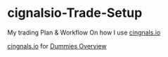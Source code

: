 # cignalsio-Trade-Setup

My trading Plan & Workflow On how I use [cingnals.io](https://cignals.io)

[cingnals.io](https://cignals.io) for [Dummies Overview](01-OverView.md)
